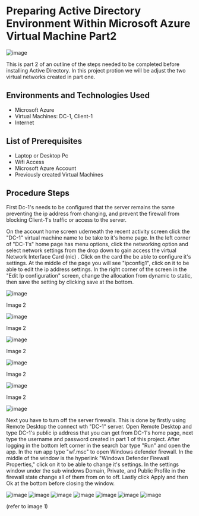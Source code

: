 # Preparing Active Directory Environment Within Microsoft Azure Virtual Machine Part2
![image](https://github.com/user-attachments/assets/e4f41676-9505-49cf-82a1-c1ad2d5cf390)



This is part 2 of an outline of the steps needed to be completed before installing Active Directory. In this project protion we will be adjust the two virtual networks created in part one.<br />


<h2>Environments and Technologies Used</h2>

- Microsoft Azure
- Virtual Machines: DC-1, Client-1
- Internet 

<h2>List of Prerequisites</h2>

- Laptop or Desktop Pc                                                                                                                                 
- Wifi Access
- Microsoft Azure Account
- Previously created Virtual Machines

<h2>Procedure Steps</h2>

First Dc-1's needs to be configured that the server remains the same preventing the ip address from changing, and prevent the firewall from blocking Client-1's traffic or access to the server.
<p>
</p>
On the account home screen uderneath the recent activity screen click the "DC-1" virtual machine name to be take to it's home page. In the left corner of "DC-1's" home page has menu options, click the networking option and select network settings from the drop down to gain access the virtual Network Interface Card (nic) . Click on the card the be able to configure it's settings. At the middle of the page you will see "ipconfig1", click on it to be able to edit the ip address settings. In the right corner of the screen in the "Edit Ip configuration" screen, change the allocation from dynamic to static, then save the setting by clicking save at the bottom.

![image](https://github.com/user-attachments/assets/7eb4dcf8-8ffc-4136-a95a-c98148a6832a)
<p>Image 2
</p>

![image](https://github.com/user-attachments/assets/21fa6642-f1d3-480d-affa-cbe592c51bd6)
<p>Image 2
</p>

![image](https://github.com/user-attachments/assets/e96c9b3a-6a53-4fb7-bc8d-d4e510c3a847)
<p>Image 2
</p>

![image](https://github.com/user-attachments/assets/88e1d076-7f11-48f7-831d-3f342199cd67)
<p>Image 2
</p>

![image](https://github.com/user-attachments/assets/bb30ac61-f532-4f04-b749-33b4ce666984)
<p>Image 2
</p>

![image](https://github.com/user-attachments/assets/16121a5d-9295-4017-8a72-5f3b5d59396e)



Next you have to turn off the server firewalls. This is done by firstly using Remote Desktop the connect wth "DC-1" server. Open Remote Desktop and type DC-1's public ip address that you can get from DC-1's home page, next type the username and password created in part 1 of this project. After logging in the bottom left corner in the search bar type "Run" and open the app. In the run app type "wf.msc" to open Windows defender firewall. In the middle of the window is the hyperlink "Windows Defender Firewall Properties," click on it to be able to change it's settings. In the settings window under the sub windows Domain, Private, and Public Profile in the firewall state change all of them from on to off. Lastly click Apply and then Ok at the bottom before closing the window.


![image](https://github.com/user-attachments/assets/9ac13ad0-fd9f-454e-af8c-c8e791bc46e2)
![image](https://github.com/user-attachments/assets/cfaeddd9-9db6-4a54-b129-884bc1c96f7f)
![image](https://github.com/user-attachments/assets/6f520bc1-b1be-49e5-ad48-9f1fd051df89)
![image](https://github.com/user-attachments/assets/56c8987b-6f61-4eaa-90f8-536b9b8a06cb)
![image](https://github.com/user-attachments/assets/636cb1d7-e2d5-43bb-b875-598f5e458811)
![image](https://github.com/user-attachments/assets/a7a5f790-dc4a-45ca-8d66-8fef150746c5)
![image](https://github.com/user-attachments/assets/998f8829-67f0-4f88-91aa-6aa6c0633b13)



(refer to image 1)
